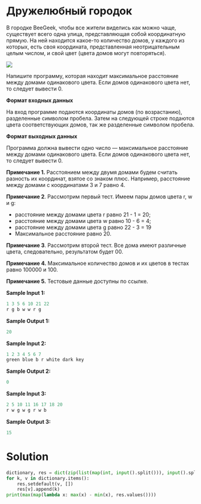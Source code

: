 # Дружелюбный городок

В городке BeeGeek, чтобы все жители виделись как можно чаще, существует всего одна улица, представляющая собой
координатную прямую. На ней находится какое-то количество домов, у каждого из которых, есть своя координата,
представленная неотрицательным целым числом, и свой цвет (цвета домов могут повторяться).

![](https://ucarecdn.com/21c94f63-31b5-414b-97c3-2417e980c582/)

Напишите программу, которая находит максимальное расстояние между домами одинакового цвета. Если домов одинакового цвета
нет, то следует вывести 0.

**Формат входных данных**

На вход программе подаются координаты домов (по возрастанию), разделенные символом пробела. Затем на следующей строке
подаются цвета соответствующих домов, так же разделенные символом пробела.

**Формат выходных данных**

Программа должна вывести одно число — максимальное расстояние между домами одинакового цвета. Если домов одинакового
цвета нет, то следует вывести 0.

**Примечание 1.** Расстоянием между двумя домами будем считать разность их координат, взятое со знаком плюс. Например,
расстояние между домами с координатами 3 и 7 равно 4.

**Примечание 2**. Рассмотрим первый тест. Имеем пары домов цвета r, w и g:

- расстояние между домами цвета r равно 21 - 1 = 20;
- расстояние между домами цвета w равно 10 - 6 = 4;
- расстояние между домами цвета g равно 22 - 3 = 19
- Максимальное расстояние равно 20.

**Примечание 3**. Рассмотрим второй тест. Все дома имеют различные цвета, следовательно, результатом будет 00.

**Примечание 4.** Максимальное количество домов и их цветов в тестах равно 100000 и 100.

**Примечание 5.** Тестовые данные доступны по ссылке.

**Sample Input 1:**

```python
1 3 5 6 10 21 22
r g b w w r g
```

**Sample Output 1:**

```python
20
```

**Sample Input 2:**

```python
1 2 3 4 5 6 7
green blue b r white dark key
```

**Sample Output 2:**

```python
0
```

**Sample Input 3:**

```python
2 5 10 11 16 17 18 20
r w g w g r w b
```

**Sample Output 3:**

```python
15
```

# Solution

```python
dictionary, res = dict(zip(list(map(int, input().split())), input().split())), {}
for k, v in dictionary.items():
    res.setdefault(v, [])
    res[v].append(k)
print(max(map(lambda x: max(x) - min(x), res.values())))
```